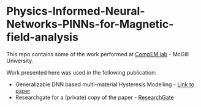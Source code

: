 # Physics-Informed-Neural-Networks-PINNs-for-Magnetic-field-analysis

This repo contains some of the work performed at [CompEM lab](https://www.compem.ece.mcgill.ca/index.html) - McGill University.

Work presented here was used in the following publication:

- Generalizable DNN based multi-material Hysteresis Modelling - [Link to paper](https://ieeexplore.ieee.org/abstract/document/9940692)
- Researchgate for a (private) copy of the paper - [ResearchGate](https://www.researchgate.net/publication/365386617_Generalizable_DNN_based_multi-material_Hysteresis_Modelling)

